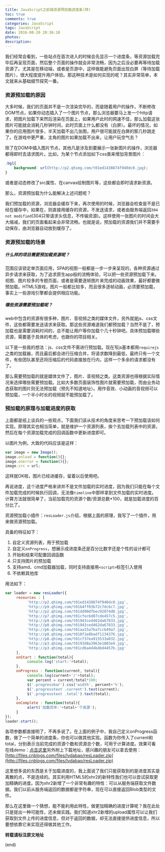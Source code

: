 ```yaml
---
title: JavaScript之前端资源预加载进度条(转)
toc: true
comments: true
categories: JavaScript
tags: JavaScript
date: 2016-08-20 20:36:10
photos:
description:
---
```


我们经常会看到，一些站点在首次进入的时候会先显示一个进度条，等资源加载完毕后再呈现页面，然后整个页面的操作就会非常流畅，因为之后没必要再等待加载资源了。尤其是在移动端，或者是页游中，这样做能避免页面出现白屏（等待加载图片），很大程度提升用户体验。那这种技术是如何实现的呢？其实非常简单，本文就来从基础细节探究一番。
<!--more-->
### 资源预加载的原因

大多时候，我们的页面并不是一次渲染完毕的，而是随着用户的操作，不断修改DOM节点，如果你动态插入了一个图片节点，那么浏览器要马上发一个http请求，把图片加载下来然后渲染在页面上，如果用户此时的网速不佳，那么加载这张图片可能就会消耗几秒钟时间，此时页面上什么都没有（白屏）。最坏的情况，如果你的应用图片很多，半天加载不出几张图，用户很可能就在白屏的那几秒跳走了。在游戏中更严重，主角的图片如果加载不出来，让用户玩空气去？

除了在DOM中插入图片节点，其他凡是涉及到要展示一张新图片的操作，浏览器都得即时去请求图片。比如，为某个节点添加如下css类来增加背景图片：

```css
.bg1{
    background: url(http://p2.qhimg.com/t01ed1438874f940dc0.jpg);
}
```
或者是动态修改了src属性、在canvas绘制图片等，这些都会即时请求新资源。

那么，资源预加载为什么能解决上述问题呢？

我们预加载的资源，浏览器会缓存下来，再次使用的时候，浏览器会检查是不是已经在缓存中，如果在，则直接用缓存的资源，不发送请求，或者由服务端返回`304 not modified`(304只带请求头信息，不传输资源)。这样使用一张图片的时间会大大缩减，我们的页面看起来会非常流畅。也就是说，预加载的资源我们并不需要手动保存，由浏览器自动放到缓存了。

### 资源预加载的场景

##### 什么样的项目需要预加载资源呢？

范围应该锁定单页面应用，SPA的视图一般都是一步一步来呈现的，各种资源通过异步请求来获取，为了追求原生app般的流畅体验，可以把一些资源预加载下来。视图、图片较多的专题页面，或者是需要逐帧图片来完成的动画效果，最好都要做预加载。HTML5游戏，图片一般都比较多，而且很多逐帧动画，必须要预加载，事实上一些游戏引擎都会提供相应功能。

##### 哪些资源需要预加载呢？

web中包含的资源有很多种，图片、音视频之类的媒体文件，另外就是js、css文件，这些都需要发送请求来获取。那这些资源难道我们都预加载？当然不是了，预加载也是需要消耗时间的，总不能让用户等你加载个几十秒钟吧。具体预加载哪些资源，需要基于具体的考虑，也跟你的项目相关。

以下是一些我的想法：js、css文件不需进行预加载。现在写js基本都用`requirejs`之类的加载器，而且最后都会进行压缩合并，将请求数降到最低，最终只有一个文件，有些团队甚至还将压缩后的代码直接放在行内，这样一个多余的请求都没有了。

那么需要预加载的就是媒体文件了，图片、音视频之类。这类资源也得根据实际情况来选择哪些需要预加载。比如大多数页面装饰性图片就需要预加载，而由业务动态获取的图片则无法预加载（预先不知道地址）。用作音效、小动画的音视频可以预加载，一个半小时长的视频就不能预加载了。

### 预加载的原理与加载进度的获取
     
上面都是纸上谈兵的一些观点，下面我们该从技术的角度来思考一下预加载该如何实现。原理其实也相当简单，就是维护一个资源列表，挨个去加载列表中的资源，然后在每个资源加载完成的回调函数中更新进度即可。

以图片为例，大致的代码应该是这样：
```js
var image = new Image();
image.onload = function(){};
image.onerror = function(){};
image.src = url;
```
这样就OK啦，图片已经进缓存，留着以后使用吧。

再说进度，这个进度严格来讲并不是文件加载的实时进度，因为我们只能在每个文件加载完成的时候执行回调，无法像`timeline`中那样拿到文件加载的实时进度。计算方法就很简单了，当前加载完的资源个数/资源总数*100，就是加载进度的百分比了。

资源预加载小插件：`resLoader.js`介绍，根据上面的原理，我写了一个插件，用来做资源预加载。

具备的特征如下：

1. 自定义资源列表，用于预加载
2. 自定义`onProgress`，想展示成进度条还是百分比数字还是个性的设计都可
3. 开始和结束可配置回调函数
4. 只支持图片的预加载
5. 支持amd、cmd加载器加载，同时支持直接用`<script>`标签引入使用
6. 不依赖其他库

用法如下：

```js
var loader = new resLoader({
     resources : [
          'http://p2.qhimg.com/t01ed1438874f940dc0.jpg',
          'http://p9.qhimg.com/t01b4ff03b72c7dc6c7.jpg',
          'http://p2.qhimg.com/t01dd90dfbec92074d0.jpg',
          'http://p7.qhimg.com/t01cfec6d87cde457c5.jpg',
          'http://p9.qhimg.com/t01943ced462da67833.jpg',
          'http://p0.qhimg.com/t01943ced462da67833.jpg',
          'http://p6.qhimg.com/t01aa15a7ba7ccb49a7.jpg',
          'http://p8.qhimg.com/t010f1e8badf1134376.jpg',
          'http://p8.qhimg.com/t01cf37ea915533a032.jpg',
          'http://p3.qhimg.com/t0193d8a3963e1803e9.jpg',
          'http://p3.qhimg.com/t01cd6a4d4b4bd4457b.jpg'
     ],
     onStart : function(total){
          console.log('start:'+total);
     },
     onProgress : function(current, total){
          console.log(current+'/'+total);
          var percent = current/total*100;
          $('.progressbar').css('width', percent+'%');
          $('.progresstext .current').text(current);
          $('.progresstext .total').text(total);
     },
     onComplete : function(total){
          alert('加载完毕:'+total+'个资源');
     }
});
loader.start();
```

各项参数都直接明了，不再多说了。在上面的例子中，我自己定义onProgress函数，做了一个简单的进度条，你也可以做其他实现。函数为你传入了current和total，分别表示当前完成的资源个数和资源总个数，可用于计算进度。效果可看在线demo：[点击这里](http://idoube.com/proj/resLoader/demo.html)另外附上下载地址，感兴趣的朋友可以拿去使用：[http://files.cnblogs.com/files/lvdabao/resLoader.zip](http://files.cnblogs.com/files/lvdabao/resLoader.zip)

这里想多说的东西是关于加载进度的，我上面说了我们只能获取到的是进度其实是离散的点，不是连续的。其实利用HTML5的xhr2的新特性我们也可以尝试获取更加精确的进度。因为xhr2新增了一个非常有趣的特性：可以从服务端获取文件数据。我们以前从服务端返回的数据都是字符串，现在可以直接返回Blob类型的文件。

那么在这里做一个猜想，能不能利用此特性，做更加精确的进度计算呢？我在此处只是提出一种可能性，还未做实践。我们知道xhr2新增的upload属性可以让我们获取到文件上传的进度信息，但对于返回的数据，却无法直接提供进度信息，所以要想依靠它来实现还得做其他工作。

**转载请标注原文地址**

(end)
